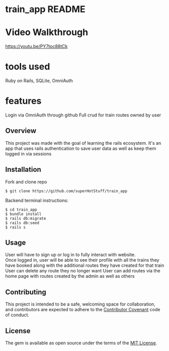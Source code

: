 # train_app README

# Video Walkthrough

https://youtu.be/PY7toc88tCk

# tools used

Ruby on Rails, SQLite, OmniAuth

# features

Login via OmniAuth through github
Full crud for train routes owned by user

## Overview

This project was made with the goal of learning the rails ecosystem. It's an app that uses rails authentication to save user data as well as keep them logged in via sessions

## Installation

Fork and clone repo

    $ git clone https://github.com/superHotStuff/train_app
    
    
Backend terminal instructions: 

    $ cd train_app
    $ bundle install
    $ rails db:migrate
    $ rails db:seed
    $ rails s

## Usage

User will have to sign up or log in to fully interact with website.  
Once logged in, user will be able to see their profile with all the trains they have booked along with the additional routes they have created for that train
User can delete any route they no longer want
User can add routes via the home page with routes created by the admin as well as others

## Contributing

This project is intended to be a safe, welcoming space for collaboration, and contributors are expected to adhere to the [Contributor Covenant](http://contributor-covenant.org) code of conduct.

## License

The gem is available as open source under the terms of the [MIT License](https://opensource.org/licenses/MIT).

